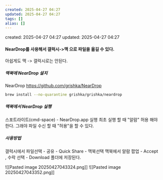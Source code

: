 ```yaml
---
created: 2025-04-27 04:27
updated: 2025-04-27 04:27
tags: []
alias: []
---
```


created: 2025-04-27 04:27
updated: 2025-04-27 04:27

#### NearDrop를 사용해서 갤럭시->맥 으로 파일을 옮길 수 있다.
아쉽게도 맥 -> 갤럭시로는 안된다.

##### 맥북에 NearDrop 설치

NearDrop
https://github.com/grishka/NearDrop

```bash
brew install --no-quarantine grishka/grishka/neardrop
```

##### 맥북에서 NearDrop 실행

 스포트라이트(cmd-space) - NearDrop.app 실행
 최초 실행 할 때 "알람" 허용 해야 한다. 그래야 파일 수신 할 때 "허용"을 할 수 있다.

##### 사용방법

 갤럭시에서 파일선택 - 공유 - Quick Share - 맥북선택
 맥북에서 알람 팝업 - Accept , 수락 선택 - Download 폴더에 저장된다.



![[Pasted image 20250427043324.png]]      ![[Pasted image 20250427043352.png]]




